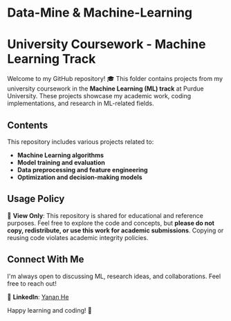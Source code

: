 # Data-Mine & Machine-Learning
# **University Coursework - Machine Learning Track**

Welcome to my GitHub repository! 🎓 This folder contains projects from my university coursework in the **Machine Learning (ML) track** at Purdue University. These projects showcase my academic work, coding implementations, and research in ML-related fields.

## **Contents**
This repository includes various projects related to:
- **Machine Learning algorithms**
- **Model training and evaluation**
- **Data preprocessing and feature engineering**
- **Optimization and decision-making models**

## **Usage Policy**
🚨 **View Only**: This repository is shared for educational and reference purposes. Feel free to explore the code and concepts, but **please do not copy, redistribute, or use this work for academic submissions**. Copying or reusing code violates academic integrity policies.

## **Connect With Me**
I'm always open to discussing ML, research ideas, and collaborations. Feel free to reach out!


💼 **LinkedIn**: [Yanan He](https://www.linkedin.com/in/yanan-he-23348a2b1/)

Happy learning and coding! 🚀
